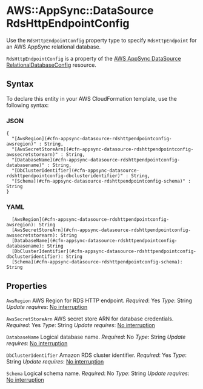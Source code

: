 # AWS::AppSync::DataSource RdsHttpEndpointConfig<a name="aws-properties-appsync-datasource-rdshttpendpointconfig"></a>

Use the `RdsHttpEndpointConfig` property type to specify `RdsHttpEndpoint` for an AWS AppSync relational database\.

 `RdsHttpEndpointConfig` is a property of the [AWS AppSync DataSource RelationalDatabaseConfig](https://docs.aws.amazon.com/AWSCloudFormation/latest/UserGuide/aws-properties-appsync-datasource-relationaldatabaseconfig.html) resource\.

## Syntax<a name="aws-properties-appsync-datasource-rdshttpendpointconfig-syntax"></a>

To declare this entity in your AWS CloudFormation template, use the following syntax:

### JSON<a name="aws-properties-appsync-datasource-rdshttpendpointconfig-syntax.json"></a>

```
{
  "[AwsRegion](#cfn-appsync-datasource-rdshttpendpointconfig-awsregion)" : String,
  "[AwsSecretStoreArn](#cfn-appsync-datasource-rdshttpendpointconfig-awssecretstorearn)" : String,
  "[DatabaseName](#cfn-appsync-datasource-rdshttpendpointconfig-databasename)" : String,
  "[DbClusterIdentifier](#cfn-appsync-datasource-rdshttpendpointconfig-dbclusteridentifier)" : String,
  "[Schema](#cfn-appsync-datasource-rdshttpendpointconfig-schema)" : String
}
```

### YAML<a name="aws-properties-appsync-datasource-rdshttpendpointconfig-syntax.yaml"></a>

```
  [AwsRegion](#cfn-appsync-datasource-rdshttpendpointconfig-awsregion): String
  [AwsSecretStoreArn](#cfn-appsync-datasource-rdshttpendpointconfig-awssecretstorearn): String
  [DatabaseName](#cfn-appsync-datasource-rdshttpendpointconfig-databasename): String
  [DbClusterIdentifier](#cfn-appsync-datasource-rdshttpendpointconfig-dbclusteridentifier): String
  [Schema](#cfn-appsync-datasource-rdshttpendpointconfig-schema): String
```

## Properties<a name="aws-properties-appsync-datasource-rdshttpendpointconfig-properties"></a>

`AwsRegion`  <a name="cfn-appsync-datasource-rdshttpendpointconfig-awsregion"></a>
AWS Region for RDS HTTP endpoint\.
*Required*: Yes
*Type*: String
*Update requires*: [No interruption](https://docs.aws.amazon.com/AWSCloudFormation/latest/UserGuide/using-cfn-updating-stacks-update-behaviors.html#update-no-interrupt)

`AwsSecretStoreArn`  <a name="cfn-appsync-datasource-rdshttpendpointconfig-awssecretstorearn"></a>
AWS secret store ARN for database credentials\.
*Required*: Yes
*Type*: String
*Update requires*: [No interruption](https://docs.aws.amazon.com/AWSCloudFormation/latest/UserGuide/using-cfn-updating-stacks-update-behaviors.html#update-no-interrupt)

`DatabaseName`  <a name="cfn-appsync-datasource-rdshttpendpointconfig-databasename"></a>
Logical database name\.
*Required*: No
*Type*: String
*Update requires*: [No interruption](https://docs.aws.amazon.com/AWSCloudFormation/latest/UserGuide/using-cfn-updating-stacks-update-behaviors.html#update-no-interrupt)

`DbClusterIdentifier`  <a name="cfn-appsync-datasource-rdshttpendpointconfig-dbclusteridentifier"></a>
Amazon RDS cluster identifier\.
*Required*: Yes
*Type*: String
*Update requires*: [No interruption](https://docs.aws.amazon.com/AWSCloudFormation/latest/UserGuide/using-cfn-updating-stacks-update-behaviors.html#update-no-interrupt)

`Schema`  <a name="cfn-appsync-datasource-rdshttpendpointconfig-schema"></a>
Logical schema name\.
*Required*: No
*Type*: String
*Update requires*: [No interruption](https://docs.aws.amazon.com/AWSCloudFormation/latest/UserGuide/using-cfn-updating-stacks-update-behaviors.html#update-no-interrupt)

